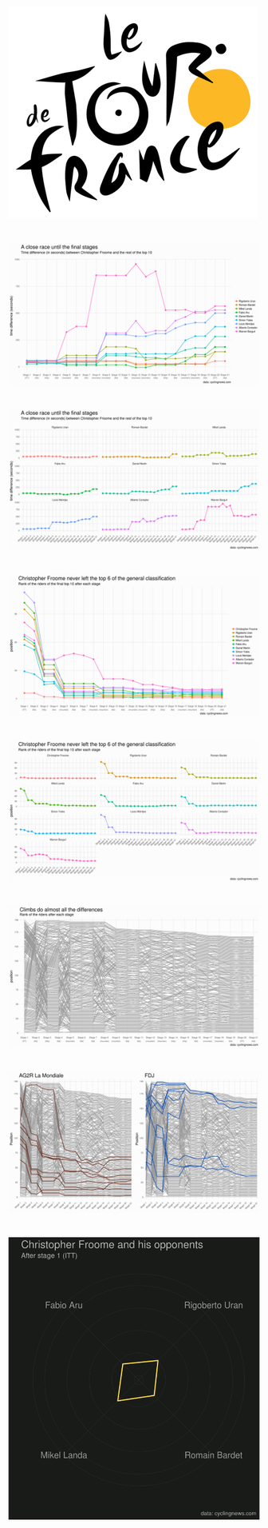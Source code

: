 ![tdf_logo](tdf_logo.png?raw=true)

<br>

![time_difference](plots/time_difference.png?raw=true)

<br>

![time_difference_facets](plots/time_difference_facets.png?raw=true)

<br>

![rank_top10](plots/rank_top10.png?raw=true)

<br>

![rank_top10_facets](plots/rank_top10_facets.png?raw=true)

<br>

![rank_all](plots/rank_all.png?raw=true)

<br>

![ag2r_fdj](plots/ag2r_fdj.png?raw=true)

<br>

![radar_gif](plots/radar_gif.gif)
